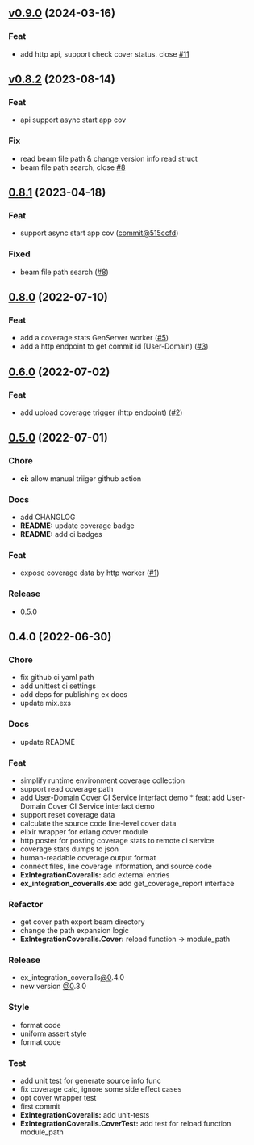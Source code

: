 <a name="v0.9.0"></a>
## [v0.9.0](https://github.com/yeshan333/ex_integration_coveralls/compare/v0.8.2...v0.9.0) (2024-03-16)

### Feat

* add http api, support check cover status. close [#11](https://github.com/yeshan333/ex_integration_coveralls/issues/11)


<a name="v0.8.2"></a>
## [v0.8.2](https://github.com/yeshan333/ex_integration_coveralls/compare/0.8.0...v0.8.2) (2023-08-14)

### Feat

* api support async start app cov

### Fix

* read beam file path & change version info read struct
* beam file path search, close [#8](https://github.com/yeshan333/ex_integration_coveralls/issues/8)

<a name="0.8.1"></a>
## [0.8.1](https://github.com/yeshan333/ex_integration_coveralls/compare/0.8.0...0.8.1) (2023-04-18)

### Feat

* support async start app cov ([commit@515ccfd](https://github.com/yeshan333/ex_integration_coveralls/commit/515ccfd9b604ed5e14d83168134a3de598f1408e))

### Fixed

* beam file path search ([#8](https://github.com/yeshan333/ex_integration_coveralls/issues/8))

<a name="0.8.0"></a>
## [0.8.0](https://github.com/yeshan333/ex_integration_coveralls/compare/0.6.0...0.8.0) (2022-07-10)

### Feat

* add a coverage stats GenServer worker ([#5](https://github.com/yeshan333/ex_integration_coveralls/issues/5))
* add a http endpoint to get commit id (User-Domain) ([#3](https://github.com/yeshan333/ex_integration_coveralls/issues/3))

<a name="0.6.0"></a>
## [0.6.0](https://github.com/yeshan333/ex_integration_coveralls/compare/0.5.0...0.6.0) (2022-07-02)

### Feat

* add upload coverage trigger (http endpoint) ([#2](https://github.com/yeshan333/ex_integration_coveralls/issues/2))

<a name="0.5.0"></a>
## [0.5.0](https://github.com/yeshan333/ex_integration_coveralls/compare/0.4.0...0.5.0) (2022-07-01)

### Chore

* **ci:** allow manual triiger github action

### Docs

* add CHANGLOG
* **README:** update coverage badge
* **README:** add ci badges

### Feat

* expose coverage data by http worker ([#1](https://github.com/yeshan333/ex_integration_coveralls/issues/1))

### Release

* 0.5.0


<a name="0.4.0"></a>
## 0.4.0 (2022-06-30)

### Chore

* fix github ci yaml path
* add unittest ci settings
* add deps for publishing ex docs
* update mix.exs

### Docs

* update README

### Feat

* simplify runtime environment coverage collection
* support read coverage path
* add User-Domain Cover CI Service interfact demo     * feat: add User-Domain Cover CI Service interfact demo
* support reset coverage data
* calculate the source code line-level cover data
* elixir wrapper for erlang cover module
* http poster for posting coverage stats to remote ci service
* coverage stats dumps to json
* human-readable coverage output format
* connect files, line coverage information, and source code
* **ExIntegrationCoveralls:** add external entries
* **ex_integration_coveralls.ex:** add get_coverage_report interface

### Refactor

* get cover path export beam directory
* change the path expansion logic
* **ExIntegrationCoveralls.Cover:** reload function -> module_path

### Release

* ex_integration_coveralls[@0](https://github.com/0).4.0
* new version [@0](https://github.com/0).3.0

### Style

* format code
* uniform assert style
* format code

### Test

* add unit test for generate source info func
* fix coverage calc, ignore some side effect cases
* opt cover wrapper test
* first commit
* **ExIntegrationCoveralls:** add unit-tests
* **ExIntegrationCoveralls.CoverTest:** add test for reload function module_path

